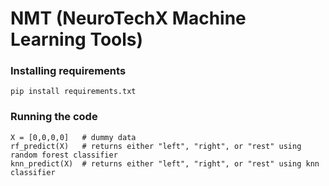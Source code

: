 # NMT (NeuroTechX Machine Learning Tools)

### Installing requirements
`pip install requirements.txt`

### Running the code
```from NMT.BrainActivity import *
X = [0,0,0,0] 	# dummy data
rf_predict(X)	# returns either "left", "right", or "rest" using random forest classifier
knn_predict(X)	# returns either "left", "right", or "rest" using knn classifier
```
